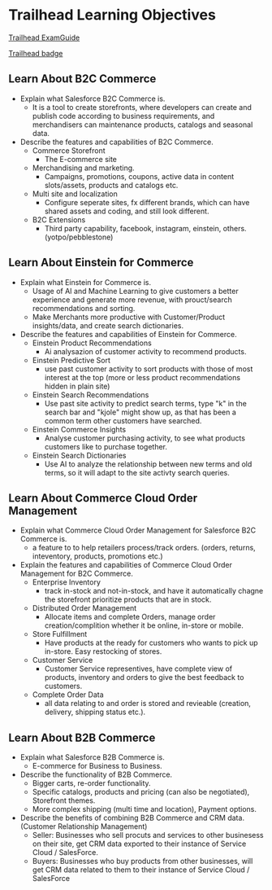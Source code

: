# Trailhead Learning Objectives

[Trailhead ExamGuide](https://trailhead.salesforce.com/help?article=Salesforce-Certified-B2C-Commerce-Developer-Exam-Guide)

[Trailhead badge](https://trailhead.salesforce.com/en/content/learn/modules/cc_cccapability)

## Learn About B2C Commerce

- Explain what Salesforce B2C Commerce is.
  - It is a tool to create storefronts, where developers can create and publish code according to business requirements, and merchandisers can maintenance products, catalogs and seasonal data.
- Describe the features and capabilities of B2C Commerce.
  - Commerce Storefront
    - The E-commerce site
  - Merchandising and marketing.
    - Campaigns, promotions, coupons, active data in content slots/assets, products and catalogs etc.
  - Multi site and localization
    - Configure seperate sites, fx different brands, which can have shared assets and coding, and still look different.
  - B2C Extensions
    - Third party capability, facebook, instagram, einstein, others. (yotpo/pebblestone)
  
## Learn About Einstein for Commerce

- Explain what Einstein for Commerce is.
  - Usage of AI and Machine Learning to give customers a better experience and generate more revenue, with prouct/search recommendations and sorting.
  - Make Merchants more productive with Customer/Product insights/data, and create search dictionaries.
- Describe the features and capabilities of Einstein for Commerce.
  - Einstein Product Recommendations
    - Ai analysazion of customer activity to recommend products.
  - Einstein Predictive Sort
    - use past customer activity to sort products with those of most interest at the top (more or less product recommendations hidden in plain site)
  - Einstein Search Recommendations
    - Use past site activity to predict search terms, type "k" in the search bar and "kjole" might show up, as that has been a common term other customers have searched.
  - Einstein Commerce Insights
    - Analyse customer purchasing activity, to see what products customers like to purchase together.
  - Einstein Search Dictionaries
    - Use AI to analyze the relationship between new terms and old terms, so it will adapt to the site activty search queries.


## Learn About Commerce Cloud Order Management

- Explain what Commerce Cloud Order Management for Salesforce B2C Commerce is.
  - a feature to to help retailers process/track orders. (orders, returns, inteventory, products, promotions etc.)
- Explain the features and capabilities of Commerce Cloud Order Management for B2C Commerce.
  - Enterprise Inventory
    - track in-stock and not-in-stock, and have it automatically chagne the storefront prioritize products that are in stock.
  - Distributed Order Management
    - Allocate items and complete Orders, manage order creation/complition whether it be online, in-store or mobile. 
  - Store Fulfillment
    - Have products at the ready for customers who wants to pick up in-store. Easy restocking of stores.
  - Customer Service
    - Customer Service representives, have complete view of products, inventory and orders to give the best feedback to customers.
  - Complete Order Data
    - all data relating to and order is stored and revieable (creation, delivery, shipping status etc.).
  

## Learn About B2B Commerce

- Explain what Salesforce B2B Commerce is.
  - E-commerce for Business to Business.
- Describe the functionality of B2B Commerce.
  - Bigger carts, re-order functionality.
  - Specific catalogs, products and pricing (can also be negotiated), Storefront themes.
  - More complex shipping (multi time and location), Payment options.
- Describe the benefits of combining B2B Commerce and CRM data. (Customer Relationship Management)
  - Seller: Businesses who sell procuts and services to other businesess on their site, get CRM data exported to their instance of Service Cloud / SalesForce.
  - Buyers: Businesses who buy products from other businesses, will get CRM data related to them to their instance of Service Cloud / SalesForce
